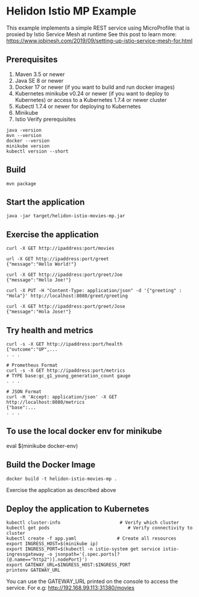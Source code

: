 
# Helidon Istio MP Example

This example implements a simple REST service using MicroProfile that is proxied by Istio Service Mesh at runtime
See this post to learn more: https://www.jobinesh.com/2019/09/setting-up-istio-service-mesh-for.html
## Prerequisites

1. Maven 3.5 or newer
2. Java SE 8 or newer
3. Docker 17 or newer (if you want to build and run docker images)
4. Kubernetes minikube v0.24 or newer (if you want to deploy to Kubernetes)
   or access to a Kubernetes 1.7.4 or newer cluster
5. Kubectl 1.7.4 or newer for deploying to Kubernetes
6. Minikube
7. Istio
Verify prerequisites
```
java -version
mvn --version
docker --version
minikube version
kubectl version --short
```

## Build

```
mvn package
```

## Start the application

```
java -jar target/helidon-istio-movies-mp.jar
```

## Exercise the application

```
curl -X GET http://ipaddress:port/movies

url -X GET http://ipaddress:port/greet
{"message":"Hello World!"}

curl -X GET http://ipaddress:port/greet/Joe
{"message":"Hello Joe!"}

curl -X PUT -H "Content-Type: application/json" -d '{"greeting" : "Hola"}' http://localhost:8080/greet/greeting

curl -X GET http://ipaddress:port/greet/Jose
{"message":"Hola Jose!"}
```

## Try health and metrics
```
curl -s -X GET http://ipaddress:port/health
{"outcome":"UP",...
. . .

# Prometheus Format
curl -s -X GET http://ipaddress:port/metrics
# TYPE base:gc_g1_young_generation_count gauge
. . .

# JSON Format
curl -H 'Accept: application/json' -X GET http://localhost:8080/metrics
{"base":...
. . .

```

## To use the local docker env for minikube 

eval $(minikube docker-env)

## Build the Docker Image

```
docker build -t helidon-istio-movies-mp .
```

Exercise the application as described above

## Deploy the application to Kubernetes

```
kubectl cluster-info                      # Verify which cluster
kubectl get pods                             # Verify connectivity to cluster
kubectl create -f app.yaml               # Create all resources 
export INGRESS_HOST=$(minikube ip)
export INGRESS_PORT=$(kubectl -n istio-system get service istio-ingressgateway -o jsonpath='{.spec.ports[?(@.name=="http2")].nodePort}')
export GATEWAY_URL=$INGRESS_HOST:$INGRESS_PORT
printenv GATEWAY_URL
```
You can use the GATEWAY_URL printed on the console to access the service.
For e.g: http://192.168.99.113:31380/movies